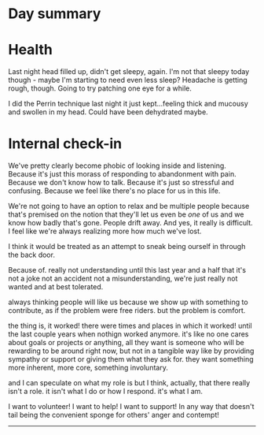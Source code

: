 # Day summary


# Health
Last night head filled up, didn't get sleepy, again. I'm not that sleepy today though - maybe I'm starting to need even less sleep? Headache is getting rough, though. Going to try patching one eye for a while. 

I did the Perrin technique last night it just kept...feeling thick and mucousy and swollen in my head. Could have been dehydrated maybe. 

# Internal check-in
We've pretty clearly become phobic of looking inside and listening. Because it's just this morass of responding to abandonment with pain. Because we don't know how to talk. Because it's just so stressful and confusing. Because we feel like there's no place for us in this life. 

We're not going to have an option to relax and be multiple people because that's premised on the notion that they'll let us even be *one* of us and we know how badly that's gone. People drift away. And yes, it really is difficult. I feel like we're always realizing more how much we've lost.  

I think it would be treated as an attempt to sneak being ourself in through the back door. 

Because of. really not understanding until this last year and a half that it's not a joke not an accident not a misunderstanding, we're just really not wanted and at best tolerated. 

always thinking people will like us because we show up with something to contribute, as if the problem were free riders. but the problem is comfort. 

the thing is, it worked! there were times and places in which it worked! until the last couple years when nothign worked anymore. it's like no one cares about goals or projects or anything, all they want is someone who will be rewarding to be around right now, but not in a tangible way like by providing sympathy or support or giving them what they ask for. they want something more inherent, more core, something involuntary. 

and I can speculate on what my role is but I think, actually, that there really isn't a role. it isn't what I do or how I respond. it's what I am. 

I want to volunteer! I want to help! I want to support! In any way that doesn't tail being the convenient sponge for others' anger and contempt! 



------
